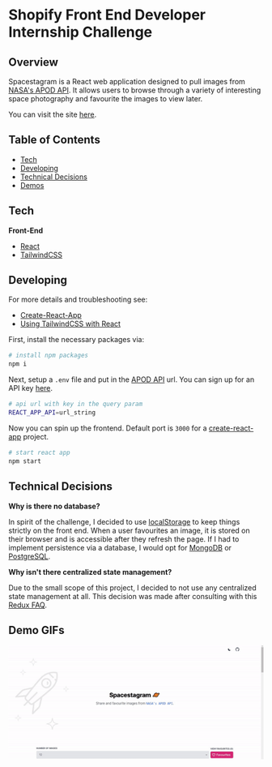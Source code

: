 # Shopify Front End Developer Internship Challenge

## Overview

Spacestagram is a React web application designed to pull images from [NASA's APOD API](https://github.com/nasa/apod-api). It allows users to browse through a variety of interesting space photography and favourite the images to view later. 

You can visit the site [here]().

## Table of Contents

- [Tech](#tech)<br/>
- [Developing](#developing)<br/>
- [Technical Decisions](#technical-decisions)<br/>
- [Demos](#demo-gifs)<br/>

## Tech

**Front-End**

- [React](https://reactjs.org/)
- [TailwindCSS](https://tailwindcss.com/)

## Developing

For more details and troubleshooting see:

- [Create-React-App](https://create-react-app.dev/docs/getting-started/)
- [Using TailwindCSS with React](https://tailwindcss.com/docs/guides/create-react-app)

First, install the necessary packages via:

```bash
# install npm packages 
npm i
```

Next, setup a `.env` file and put in the [APOD API](https://github.com/nasa/apod-api) url. You can sign up for an API key [here](https://api.nasa.gov/).

```bash
# api url with key in the query param
REACT_APP_API=url_string
```

Now you can spin up the frontend. Default port is `3000` for a [create-react-app](https://github.com/facebook/create-react-app) project.

```bash
# start react app
npm start
```

## Technical Decisions

**Why is there no database?**

In spirit of the challenge, I decided to use [localStorage](https://developer.mozilla.org/en-US/docs/Web/API/Window/localStorage) to keep things strictly on the front end. When a user favourites an image, it is stored on their browser and is accessible after they refresh the page. If I had to implement persistence via a database, I would opt for [MongoDB](https://www.mongodb.com/) or [PostgreSQL](https://www.postgresql.org/).

**Why isn't there centralized state management?**

Due to the small scope of this project, I decided to not use any centralized state management at all. This decision was made after consulting with this [Redux FAQ](https://redux.js.org/faq/general#when-should-i-use-redux).

## Demo GIFs

![Demo](./demo/demo.gif "Demo")
